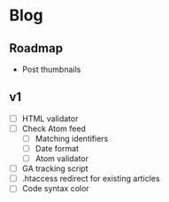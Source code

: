 # Blog

## Roadmap

- Post thumbnails


## v1

- [ ] HTML validator
- [ ] Check Atom feed
    - [ ] Matching identifiers
    - [ ] Date format
    - [ ] Atom validator
- [ ] GA tracking script
- [ ] .htaccess redirect for existing articles
- [ ] Code syntax color
